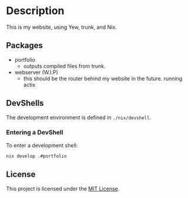 # Description
This is my website, using Yew, trunk, and Nix.

## Packages
- portfolio
    - outputs compiled files from trunk.
- webserver (W.I.P)
    - this should be the router behind my website in the future. running actix

## DevShells
The development environment is defined in `./nix/devshell`.

### Entering a DevShell

To enter a development shell:

```sh
nix develop .#portfolio
```

## License

This project is licensed under the [MIT License](LICENSE).
